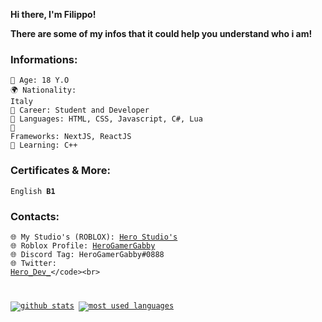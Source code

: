 **Hi there, I'm Filippo!**<br>

**There are some of my infos that it could help you understand who i am!**<br>

### Informations:

<code>🎂 Age: 18 Y.O</code><br>
<code>🌍 Nationality: Italy</code></br>
<code>🔧 Career: Student and Developer</code><br>
<code>📝 Languages: HTML, CSS, Javascript, C#, Lua</code><br>
<code>🔧 Frameworks: NextJS, ReactJS</code><br>
<code>📖 Learning: C++</code> <br>

### Certificates & More: <br>
<code>English **B1**</code>

### **Contacts:**<br>
<code>🌐 My Studio's (ROBLOX): [Hero Studio's](https://discord.gg/bhupYVSkyA)</code><br>
<code>🌐 Roblox Profile: [HeroGamerGabby](https://www.roblox.com/users/113701447/profile)</code><br>
<code>🌐 Discord Tag: HeroGamerGabby#0888</code><br>
<code>🌐 Twitter: [Hero_Dev_](https://twitter.com/Hero_Dev_)</code><br>

[![github stats](https://github-readme-stats.vercel.app/api?username=itzheropvp&show_icons=true&title_color=fff&icon_color=79ff97&text_color=9f9f9f&bg_color=151515&count_private=true)](https://github.com/itzheropvp)
[![most used languages](https://github-readme-stats.vercel.app/api/top-langs/?username=itzheropvp&layout=compact&show_icons=true&title_color=fff&icon_color=79ff97&text_color=9f9f9f&bg_color=151515&count_private=true&langs_count=6)](https://github.com/itzheropvp)
